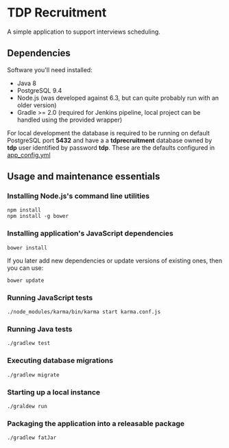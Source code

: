 TDP Recruitment
===============

A simple application to support interviews scheduling.

## Dependencies

Software you'll need installed:
- Java 8
- PostgreSQL 9.4
- Node.js (was developed against 6.3, but can quite probably run with an older version)
- Gradle >= 2.0 (required for Jenkins pipeline, local project can be handled using the provided wrapper)

For local development the database is required to be running on default PostgreSQL port **5432** and have a a **tdprecruitment** database owned by **tdp** user identified by password **tdp**. These are the defaults configured in [app_config.yml](../src/main/resources/app_config.yml)

## Usage and maintenance essentials

### Installing Node.js's command line utilities

```
npm install
npm install -g bower
```

### Installing application's JavaScript dependencies

```
bower install

```
If you later add new dependencies or update versions of existing ones, then you can use:
```
bower update
```

### Running JavaScript tests

```
./node_modules/karma/bin/karma start karma.conf.js
```

### Running Java tests

```
./gradlew test
```

### Executing database migrations

```
./gradlew migrate
```

### Starting up a local instance

```
./graldew run
```

### Packaging the application into a releasable package

```
./gradlew fatJar
```
